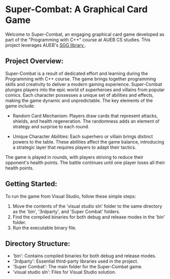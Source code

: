 # Super-Combat: A Graphical Card Game

Welcome to Super-Combat, an engaging graphical card game developed as part of the "Programming with C++" course at AUEB CS studies. This project leverages AUEB's <a href="https://github.com/cgaueb/sgg"> SGG library </a>.


## Project Overview:

Super-Combat is a result of dedicated effort and learning during the Programming with C++ course. The game brings together programming skills and creativity to deliver a modern gaming experience. 
Super-Combat plunges players into the epic world of superheroes and villains from popular comics. Each character possesses a unique set of abilities and effects, making the game dynamic and unpredictable. The key elements of the game include:

- Random Card Mechanism: Players draw cards that represent attacks, shields, and health regeneration. The randomness adds an element of strategy and surprise to each round.

- Unique Character Abilities: Each superhero or villain brings distinct powers to the table. These abilities affect the game balance, introducing a strategic layer that requires players to adapt their tactics.

The game is played in rounds, with players striving to reduce their opponent's health points. The battle continues until one player loses all their health points.



## Getting Started:

To run the game from Visual Studio, follow these simple steps:

1. Move the contents of the 'visual studio sln' folder to the same directory as the 'bin', '3rdparty', and 'Super Combat' folders.
2. Find the compiled binaries for both debug and release modes in the 'bin' folder.
3. Run the executable binary file.


## Directory Structure:

- 'bin': Contains compiled binaries for both debug and release modes.
- '3rdparty': Essential third-party libraries used in the project.
- 'Super Combat': The main folder for the Super-Combat game.
- 'visual studio sln': Files for Visual Studio solution.
